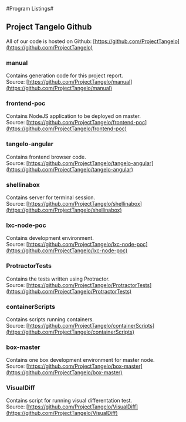 #Program Listings#

<div class="break"></div>

## Project Tangelo Github

All of our code is hosted on Github: [https://github.com/ProjectTangelo](https://github.com/ProjectTangelo)

### manual

Contains generation code for this project report.  
Source: [https://github.com/ProjectTangelo/manual](https://github.com/ProjectTangelo/manual)

### frontend-poc

Contains NodeJS application to be deployed on master.  
Source: [https://github.com/ProjectTangelo/frontend-poc](https://github.com/ProjectTangelo/frontend-poc)

### tangelo-angular

Contains frontend browser code.  
Source: [https://github.com/ProjectTangelo/tangelo-angular](https://github.com/ProjectTangelo/tangelo-angular)

### shellinabox

Contains server for terminal session.  
Source: [https://github.com/ProjectTangelo/shellinabox](https://github.com/ProjectTangelo/shellinabox)

### lxc-node-poc

Contains development environment.  
Source: [https://github.com/ProjectTangelo/lxc-node-poc](https://github.com/ProjectTangelo/lxc-node-poc)

### ProtractorTests

Contains the tests written using Protractor.  
Source: [https://github.com/ProjectTangelo/ProtractorTests](https://github.com/ProjectTangelo/ProtractorTests)

### containerScripts

Contains scripts running containers.  
Source: [https://github.com/ProjectTangelo/containerScripts](https://github.com/ProjectTangelo/containerScripts)

### box-master

Contains one box development environment for master node.  
Source: [https://github.com/ProjectTangelo/box-master](https://github.com/ProjectTangelo/box-master)

### VisualDiff

Contains script for running visual differentation test.  
Source: [https://github.com/ProjectTangelo/VisualDiff](https://github.com/ProjectTangelo/VisualDiff)
